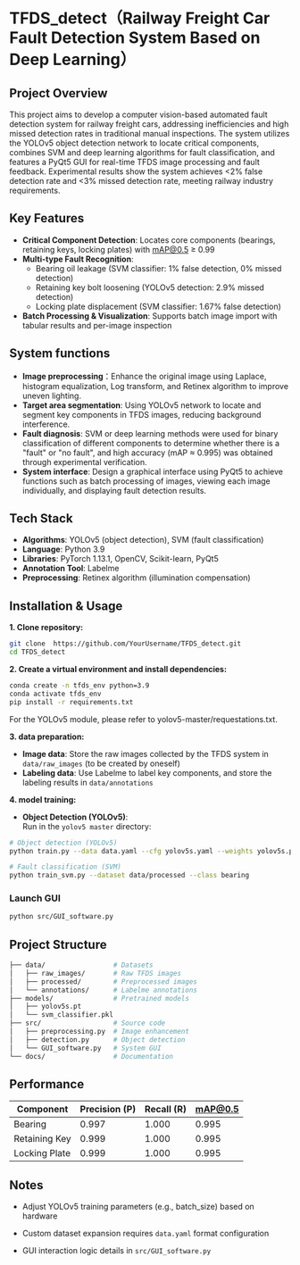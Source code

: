 # TFDS_detect（Railway Freight Car Fault Detection System Based on Deep Learning）

## Project Overview
This project aims to develop a computer vision-based automated fault detection system for railway freight cars, addressing inefficiencies and high missed detection rates in traditional manual inspections. The system utilizes the YOLOv5 object detection network to locate critical components, combines SVM and deep learning algorithms for fault classification, and features a PyQt5 GUI for real-time TFDS image processing and fault feedback. Experimental results show the system achieves <2% false detection rate and <3% missed detection rate, meeting railway industry requirements.

## Key Features
- **Critical Component Detection**: Locates core components (bearings, retaining keys, locking plates) with mAP@0.5 ≥ 0.99
- **Multi-type Fault Recognition**:
  - Bearing oil leakage (SVM classifier: 1% false detection, 0% missed detection)
  - Retaining key bolt loosening (YOLOv5 detection: 2.9% missed detection)
  - Locking plate displacement (SVM classifier: 1.67% false detection)
- **Batch Processing & Visualization**: Supports batch image import with tabular results and per-image inspection
## System functions
- **Image preprocessing**：Enhance the original image using Laplace, histogram equalization, Log transform, and Retinex algorithm to improve uneven lighting.
- **Target area segmentation**: Using YOLOv5 network to locate and segment key components in TFDS images, reducing background interference.
- **Fault diagnosis**: SVM or deep learning methods were used for binary classification of different components to determine whether there is a "fault" or "no fault", and high accuracy (mAP ≈ 0.995) was obtained through experimental verification.
- **System interface**: Design a graphical interface using PyQt5 to achieve functions such as batch processing of images, viewing each image individually, and displaying fault detection results.
## Tech Stack
- **Algorithms**: YOLOv5 (object detection), SVM (fault classification)
- **Language**: Python 3.9
- **Libraries**: PyTorch 1.13.1, OpenCV, Scikit-learn, PyQt5
- **Annotation Tool**: Labelme
- **Preprocessing**: Retinex algorithm (illumination compensation)

## Installation & Usage
**1. Clone repository:**
```bash
git clone  https://github.com/YourUsername/TFDS_detect.git
cd TFDS_detect
```
**2. Create a virtual environment and install dependencies:**
```bash
conda create -n tfds_env python=3.9
conda activate tfds_env
pip install -r requirements.txt
```
For the YOLOv5 module, please refer to yolov5-master/requestations.txt.<br>

**3. data preparation:**
- **Image data**: Store the raw images collected by the TFDS system in `data/raw_images` (to be created by oneself)
- **Labeling data**: Use Labelme to label key components, and store the labeling results in `data/annotations`<br>

**4. model training:**
- **Object Detection (YOLOv5)**:<br> 
Run in the `yolov5 master` directory:
```bash
# Object detection (YOLOv5)
python train.py --data data.yaml --cfg yolov5s.yaml --weights yolov5s.pt --epochs 100

# Fault classification (SVM)
python train_svm.py --dataset data/processed --class bearing
```
### Launch GUI
```bash
python src/GUI_software.py
```
## Project Structure
```bash
├── data/                 # Datasets
│   ├── raw_images/       # Raw TFDS images
│   ├── processed/        # Preprocessed images
│   └── annotations/      # Labelme annotations
├── models/               # Pretrained models
│   ├── yolov5s.pt
│   └── svm_classifier.pkl
├── src/                  # Source code
│   ├── preprocessing.py  # Image enhancement
│   ├── detection.py      # Object detection
│   └── GUI_software.py   # System GUI
└── docs/                 # Documentation
```
## Performance
| Component      | Precision (P) | Recall (R) | mAP@0.5 |
|--------------|--------------|------------|--------|
| Bearing       | 0.997        | 1.000      | 0.995  |
| Retaining Key | 0.999        | 1.000      | 0.995  |
| Locking Plate | 0.999        | 1.000      | 0.995  |

## Notes
- Adjust YOLOv5 training parameters (e.g., batch_size) based on hardware

- Custom dataset expansion requires `data.yaml` format configuration

- GUI interaction logic details in `src/GUI_software.py`
